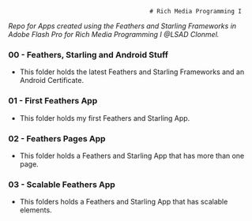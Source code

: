 											# Rich Media Programming I

*Repo for Apps created using the Feathers and Starling Frameworks in Adobe Flash Pro for Rich Media Programming I @LSAD Clonmel.*

### 00 - Feathers, Starling and Android Stuff

* This folder holds the latest Feathers and Starling Frameworks and an Android Certificate.

### 01 - First Feathers App

* This folder holds my first Feathers and Starling App.

### 02 - Feathers Pages App

* This folder holds a Feathers and Starling App that has more than one page.

### 03 - Scalable Feathers App

* This folders holds a Feathers and Starling App that has scalable elements.

